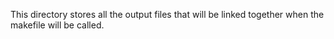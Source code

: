 This directory stores all the output files that will be linked together when the makefile will be called.
